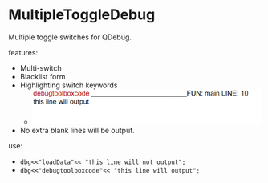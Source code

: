 # MultipleToggleDebug
Multiple toggle switches for QDebug.

features:

* Multi-switch
* Blacklist form
* Highlighting switch keywords
  * ![highlight](https://raw.githubusercontent.com/FF1985666/MultipleToggleDebug/master/highlight.png)
* No extra blank lines will be output.

use:

* `dbg<<"loadData"<< "this line will not output";`
* `dbg<<"debugtoolboxcode"<< "this line will output";`

